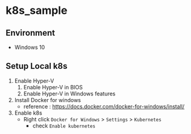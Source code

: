 # k8s_sample

## Environment

- Windows 10

## Setup Local k8s

1. Enable Hyper-V
    1. Enable Hyper-V in BIOS
    1. Enable Hyper-V in Windows features
1. Install Docker for windows
    - reference : https://docs.docker.com/docker-for-windows/install/
1. Enable k8s
    - Right click `Docker for Windows` > `Settings` > `Kubernetes`
      - check `Enable kubernetes`
